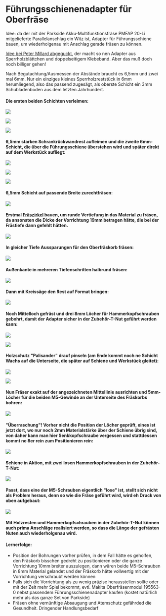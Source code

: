 # Führungsschienenadapter für Oberfräse

Idee: da der mit der Parkside Akku-Multifunktionsfräse PMFAP 20-Li mitgelieferte Parallelanschlag ein Witz ist, Adapter für Führungsschiene bauen, um wiederholgenau mit Anschlag gerade fräsen zu können.

[Idee bei Peter Millard abgeguckt](https://www.youtube.com/watch?v=zzbS0yObBhk), der macht so nen Adapter aus Sperrholzblättchen und doppelseitigem Klebeband. Aber das muß doch noch billiger gehen!

Nach Begutachtung/Ausmessen der Abstände braucht es 6,5mm und zwei mal 6mm. Nur ein einziges kleines Sperrholzreststück in 6mm herumliegend, also das passend zugesägt, als oberste Schicht ein 3mm Schubladenboden aus dem letzten Jahrhundert.

#### Die ersten beiden Schichten verleimen:

![](001.jpg)

![](002.jpg)

![](003.jpg)

#### 6,5mm starken Schrankrückwandrest aufleimen und die zweite 6mm-Schicht, die über die Führungsschiene überstehen wird und später direkt auf dem Werkstück aufliegt:

![](004.jpg)

![](005.jpg)

![](006.jpg)

#### 6,5mm Schicht auf passende Breite zurechtfräsen:

![](007.jpg)

#### Erstmal [Fräszirkel](../Kreisfraeser/README.md) bauen, um runde Vertiefung in das Material zu fräsen, da ansonsten die Dicke der Vorrichtung 19mm betragen hätte, die bei der Frästiefe dann gefehlt hätten.

![](008.jpg)

#### In gleicher Tiefe Aussparungen für den Oberfräskorb fräsen:

![](009.jpg)

#### Außenkante in mehreren Tiefenschritten halbrund fräsen:

![](010.jpg)

#### Dann mit Kreissäge den Rest auf Format bringen:

![](011.jpg)

#### Noch Mittelloch gefräst und drei 8mm Löcher für Hammerkopfschrauben gebohrt, damit der Adapter sicher in der Zubehör-T-Nut geführt werden kann:

![](012.jpg)

![](013.jpg)

#### Holzschutz "Palisander" drauf pinseln (am Ende kommt noch ne Schicht Wachs auf die Unterseite, die später auf Schiene und Werkstück gleitet):

![](014.jpg)

![](015.jpg)

#### Nun Fräser exakt auf der angezeichneten Mittellinie ausrichten und 5mm-Löcher für die beiden M5-Gewinde an der Unterseite des Fräskorbs bohren:

![](016.jpg)

#### "Überraschung"! Vorher nicht die Position der Löcher geprüft, eines ist jetzt dort, wo nur noch 2mm Materialstärke über der Schiene übrig sind, von daher kann man hier Senkkopfschraube vergessen und stattdessen kommt ne 8er rein zum Positionieren rein:

![](017.jpg)

#### Schiene in Aktion, mit zwei losen Hammerkopfschrauben in der Zubehör-T-Nut:

![](018.jpg)

#### Passt, dass eine der M5-Schrauben eigentlich "lose" ist, stellt sich nicht als Problem heraus, denn so wie die Fräse geführt wird, wird eh Druck von oben aufgebaut:

![](019.jpg)

#### Mit Holzresten und Hammerkopfschrauben in der Zubehör-T-Nut können auch prima Anschläge realisiert werden, so dass die Länge der gefrästen Nuten auch wiederholgenau wird.

#### Lernerfolge:

  * Position der Bohrungen vorher prüfen, in dem Fall hätte es geholfen, den Fräskorb bisschen gedreht zu positionieren oder die ganze Vorrichtung 10mm breiter auszulegen, dann wären beide M5-Schrauben in 8mm Material gelandet und der Fräskorb hätte vollwertig mit der Vorrichtung verschraubt werden können
  * Falls sich die Vorrichtung als zu wenig präzise herausstellen sollte oder mit der Zeit mehr Spiel bekommt, evtl. Makita Oberfräsenmodul 195563-0 nebst passendem Führungsschienenadapter kaufen (kostet natürlich mehr als das ganze Set von Parkside)
  * Fräsen ohne vernünftige Absaugung und Atemschutz gefährded die Gesundheit. Dringender Handlungsbedarf